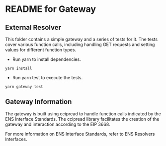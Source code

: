 # README for Gateway

## External Resolver

This folder contains a simple gateway and a series of tests for it. The tests cover various function calls, including handling GET requests and setting values for different function types.

- Run yarn to install dependencies.

```
yarn install
```

- Run yarn test to execute the tests.

```
yarn gateway test
```

## Gateway Information

The gateway is built using ccipread to handle function calls indicated by the ENS Interface Standards. The ccipread library facilitates the creation of the gateway and interaction according to the EIP 3668.

For more information on ENS Interface Standards, refer to ENS Resolvers Interfaces.
